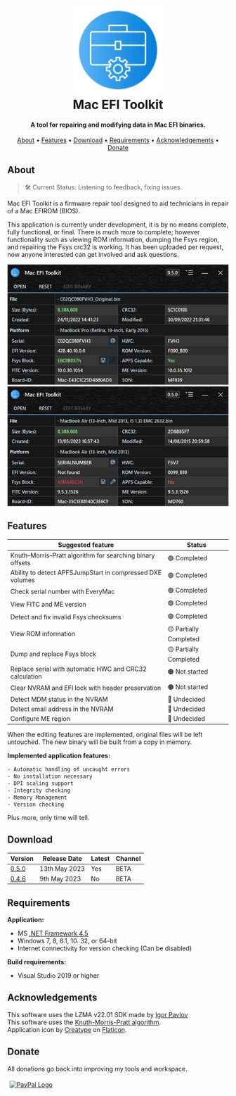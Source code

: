 <h1 align="center">
<img width="200" src="files/images/img128px.png" alt="SMCFT Logo">
<br>
Mac EFI Toolkit
</h1>

<h4 align="center">A tool for repairing and modifying data in Mac EFI binaries. </h4>

<p align="center">
  <a href="#about">About</a> •
  <a href="#features">Features</a> •
  <a href="#download">Download</a> •
  <a href="#requirements">Requirements</a> •
  <a href="#acknowledgements">Acknowledgements</a> •
  <a href="#donate">Donate</a>
</p>

## About

>🛠 Current Status: Listening to feedback, fixing issues.

Mac EFI Toolkit is a firmware repair tool designed to aid technicians in repair of a Mac EFIROM (BIOS).

This application is currently under development, it is by no means complete, fully functional, or final. There is much more to complete; however functionality such as viewing ROM information, dumping the Fsys region, and repairing the Fsys crc32 is working. It has been uploaded per request, now anyone interested can get involved and ask questions.

<img width="600" src="files/images/met.png" alt="MET">
<img width="600" src="files/images/met_alt.png" alt="MET_ALT">

## Features

| Suggested feature                                          | Status        |
|------------------------------------------------------------|---------------|
| Knuth–Morris–Pratt algorithm for searching binary offsets  |🟢 Completed   |
| Ability to detect APFSJumpStart in compressed DXE volumes  |🟢 Completed   |
| Check serial number with EveryMac							 |🟢 Completed   |
| View FITC and ME version						             |🟢 Completed   |
| Detect and fix invalid Fsys checksums                      |🟢 Completed   |
| View ROM information                                       |🟡 Partially Completed|
| Dump and replace Fsys block                                |🟡 Partially Completed|
| Replace serial with automatic HWC and CRC32 calculation    |🟠 Not started |
| Clear NVRAM and EFI lock with header preservation          |🟠 Not started |
| Detect MDM status in the NVRAM                             |🔴 Undecided   |
| Detect email address in the NVRAM                          |🔴 Undecided   |
| Configure ME region	                                     |🔴 Undecided   |

When the editing features are implemented, original files will be left untouched. The new binary will be built from a copy in memory.

**Implemented application features:**
```
- Automatic handling of uncaught errors
- No installation necessary
- DPI scaling support
- Integrity checking
- Memory Management
- Version checking
```

Plus more, only time will tell.

## Download

| Version| Release Date| Latest | Channel |
|--------|-------------|--------|---------|
|[0.5.0](https://github.com/MuertoGB/MacEfiToolkit/releases/tag/050)| 13th May 2023 | Yes | BETA |
|[0.4.6](https://github.com/MuertoGB/MacEfiToolkit/releases/tag/046)| 9th May 2023 | No | BETA |

## Requirements

**Application:**
- MS [.NET Framework 4.5](https://www.microsoft.com/en-GB/download/details.aspx?id=30653)
- Windows 7, 8, 8.1, 10. 32, or 64-bit
- Internet connectivity for version checking (Can be disabled)

**Build requirements:**
- Visual Studio 2019 or higher

## Acknowledgements

This software uses the LZMA v22.01 SDK made by [Igor Pavlov](https://www.7-zip.org/sdk.html)\
This software uses the [Knuth-Morris-Pratt algorithm](https://en.wikipedia.org/wiki/Knuth%E2%80%93Morris%E2%80%93Pratt_algorithm
).\
Application icon by [Creatype](https://www.flaticon.com/free-icon/toolkit_6457096?term=toolkit&page=1&position=38&origin=search&related_id=6457096) on [Flaticon](https://www.flaticon.com).

## Donate

All donations go back into improving my tools and workspace.

<a href="https://www.paypal.com/donate/?hosted_button_id=Z88F3UEZB47SQ"><img width="160" src="https://www.paypalobjects.com/webstatic/mktg/Logo/pp-logo-200px.png" alt="PayPal Logo" vspace="5" hspace="5"></a>
